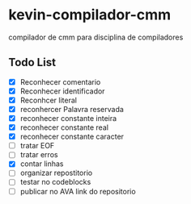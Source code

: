 # kevin-compilador-cmm
compilador de cmm para disciplina de compiladores

Todo List
----------

 - [x] Reconhecer comentario
 - [x] Reconhecer identificador
 - [x] Reconhcer literal
 - [x] reconhercer Palavra reservada
 - [x] reconhecer constante inteira
 - [x] reconhecer constante real
 - [x] reconhecer constante caracter
 - [ ] tratar EOF
 - [ ] tratar erros
 - [x] contar linhas
 - [ ] organizar repostitorio
 - [ ] testar no codeblocks
 - [ ] publicar no AVA link do repositorio